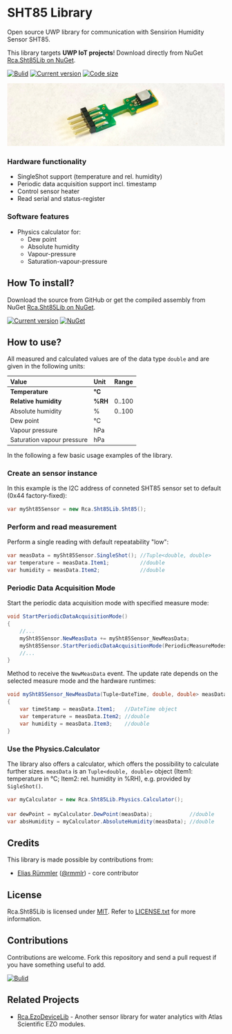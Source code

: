 # SHT85 Library
Open source UWP library for communication with Sensirion Humidity Sensor SHT85. 

This library targets __UWP IoT projects__! Download directly from NuGet [Rca.Sht85Lib on NuGet](https://nuget.org/packages/Rca.Sht85Lib).


[![Bulid](https://img.shields.io/appveyor/ci/100prznt/rca-sht85lib.svg?logo=appveyor&style=popout-square)](https://ci.appveyor.com/project/100prznt/rca-sht85lib)   [![Current version](https://img.shields.io/nuget/v/Rca.Sht85Lib.svg?logo=nuget&logoColor=%23ef8b00&style=popout-square)](https://www.nuget.org/packages/Rca.Sht85Lib/)   [![Code size](https://img.shields.io/github/languages/code-size/100prznt/Rca.Sht85Lib.svg?logo=github&style=popout-square)](#) 

![Sensirion SHT85](docu/img/sensirion-sht85.jpg "Photo of the Sensirion Humidity Sensor SHT85")

### Hardware functionality
* SingleShot support (temperature and rel. humidity)
* Periodic data acquisition support incl. timestamp
* Control sensor heater
* Read serial and status-register

### Software features
* Physics calculator for:
	* Dew point
	* Absolute humidity
	* Vapour-pressure
	* Saturation-vapour-pressure


## How To install?
Download the source from GitHub or get the compiled assembly from NuGet [Rca.Sht85Lib on NuGet](https://nuget.org/packages/Rca.Sht85Lib).

[![Current version](https://img.shields.io/nuget/v/Rca.Sht85Lib.svg?logo=nuget&logoColor=%23ef8b00&style=popout-square)](https://www.nuget.org/packages/Rca.Sht85Lib/)   [![NuGet](https://img.shields.io/nuget/dt/Rca.Sht85Lib.svg?logo=nuget&logoColor=%23ef8b00&style=popout-square)](https://www.nuget.org/packages/Rca.Sht85Lib/)


## How to use?
All measured and calculated values are of the data type `double` and are given in the following units:

| Value                      | Unit   | Range  |
|:---------------------------|:-------|:-------|
| __Temperature__            | __°C__ |        |
| __Relative humidity__      | __%RH__| 0..100 |
| Absolute humidity          | %      | 0..100 |
| Dew point                  | °C     |        |
| Vapour pressure            | hPa    |        |
| Saturation vapour pressure | hPa    |        |


In the following a few basic usage examples of the library.

### Create an sensor instance
In this example is the I2C address of conneted SHT85 sensor set to default (0x44 factory-fixed):
```cs
var mySht85Sensor = new Rca.Sht85Lib.Sht85();
```

	
### Perform and read measurement
Perform a single reading with default repeatability "low":
```cs
var measData = mySht85Sensor.SingleShot(); //Tuple<double, double>
var temperature = measData.Item1;          //double
var humidity = measData.Item2;             //double
```


### Periodic Data Acquisition Mode
Start the periodic data acquisition mode with specified measure mode:
```cs
void StartPeriodicDataAcquisitionMode()
{
	//...
	mySht85Sensor.NewMeasData += mySht85Sensor_NewMeasData;
	mySht85Sensor.StartPeriodicDataAcquisitionMode(PeriodicMeasureModes.High10Hz);
	//...
}
```
Method to receive the `NewMeasData` event. The update rate depends on the selected measure mode and the hardware runtimes:
```cs
void mySht85Sensor_NewMeasData(Tuple<DateTime, double, double> measData)
{
	var timeStamp = measData.Item1;   //DateTime object
	var temperature = measData.Item2; //double
	var humidity = measData.Item3;    //double
}
```


### Use the Physics.Calculator
The library also offers a calculator, which offers the possibility to calculate further sizes.
`measData` is an `Tuple<double, double>` object (Item1: temperature in °C; Item2: rel. humidity in %RH), e.g. provided by `SigleShot()`.
```cs
var myCalculator = new Rca.Sht85Lib.Physics.Calculator();

var dewPoint = myCalculator.DewPoint(measData);            //double
var absHumidity = myCalculator.AbsoluteHumidity(measData); //double
```


## Credits
This library is made possible by contributions from:
* [Elias Rümmler](http://www.100prznt.de) ([@rmmlr](https://github.com/rmmlr)) - core contributor

## License
Rca.Sht85Lib is licensed under [MIT](http://www.opensource.org/licenses/mit-license.php "Read more about the MIT license form"). Refer to [LICENSE.txt](https://github.com/100prznt/Rca.Sht85Lib/blob/master/LICENSE.txt) for more information.

## Contributions
Contributions are welcome. Fork this repository and send a pull request if you have something useful to add.


[![Bulid](https://img.shields.io/appveyor/ci/100prznt/rca-sht85lib.svg?logo=appveyor&style=popout-square)](https://ci.appveyor.com/project/100prznt/rca-sht85lib)


## Related Projects
* [Rca.EzoDeviceLib](https://github.com/100prznt/Rca.EzoDeviceLib) - Another sensor library for water analytics with Atlas Scientific EZO modules.
